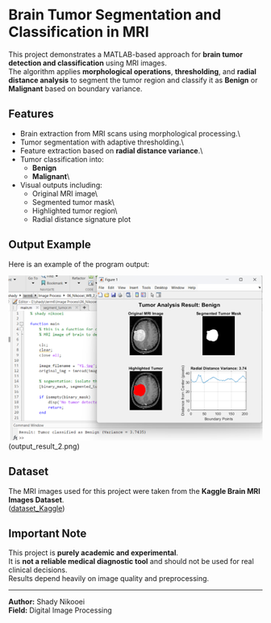 # Brain Tumor Segmentation and Classification in MRI

This project demonstrates a MATLAB-based approach for **brain tumor
detection and classification** using MRI images.\
The algorithm applies **morphological operations**, **thresholding**,
and **radial distance analysis** to segment the tumor region and
classify it as **Benign** or **Malignant** based on boundary variance.

## Features

-   Brain extraction from MRI scans using morphological processing.\
-   Tumor segmentation with adaptive thresholding.\
-   Feature extraction based on **radial distance variance**.\
-   Tumor classification into:
    -   **Benign**
    -   **Malignant**\
-   Visual outputs including:
    -   Original MRI image\
    -   Segmented tumor mask\
    -   Highlighted tumor region\
    -   Radial distance signature plot

## Output Example

Here is an example of the program output:

![Tumor Detection Result](output_example.png)(output_result_2.png)

## Dataset

The MRI images used for this project were taken from the **Kaggle Brain
MRI Images Dataset**.\
([dataset_Kaggle](https://www.kaggle.com/datasets/navoneel/brain-mri-images-for-brain-tumor-detection))

## Important Note

This project is **purely academic and experimental**.\
It is **not a reliable medical diagnostic tool** and should not be used
for real clinical decisions.\
Results depend heavily on image quality and preprocessing.

------------------------------------------------------------------------

**Author:** Shady Nikooei\
**Field:** Digital Image Processing
